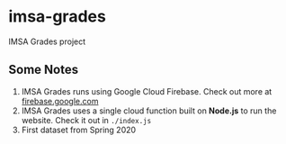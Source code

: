 # imsa-grades
IMSA Grades project

## Some Notes
  1. IMSA Grades runs using Google Cloud Firebase. Check out more at [firebase.google.com](https://firebase.google.com)
  2. IMSA Grades uses a single cloud function built on **Node.js** to run the website. Check it out in  ```./index.js```
  3. First dataset from Spring 2020
